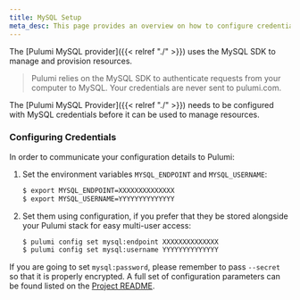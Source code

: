 ```yaml
---
title: MySQL Setup
meta_desc: This page provides an overview on how to configure credentials for the Pulumi MySQL Provider.
---
```


The [Pulumi MySQL provider]({{< relref "./" >}}) uses the MySQL SDK to manage and provision resources.

> Pulumi relies on the MySQL SDK to authenticate requests from your computer to MySQL. Your credentials are never sent
> to pulumi.com.

The [Pulumi MySQL Provider]({{< relref "./" >}}) needs to be configured with MySQL credentials
before it can be used to manage resources.

### Configuring Credentials

In order to communicate your configuration details to Pulumi:

1. Set the environment variables `MYSQL_ENDPOINT` and `MYSQL_USERNAME`:

    ```bash
    $ export MYSQL_ENDPOINT=XXXXXXXXXXXXXX
    $ export MYSQL_USERNAME=YYYYYYYYYYYYYY
    ```

1. Set them using configuration, if you prefer that they be stored alongside your Pulumi stack for easy multi-user access:

    ```bash
    $ pulumi config set mysql:endpoint XXXXXXXXXXXXXX
    $ pulumi config set mysql:username YYYYYYYYYYYYYY
    ```

If you are going to set `mysql:password`, please remember to pass `--secret` so that it is properly encrypted. A full set
of configuration parameters can be found listed on the [Project README](https://github.com/pulumi/pulumi-mysql/blob/master/README.md).
